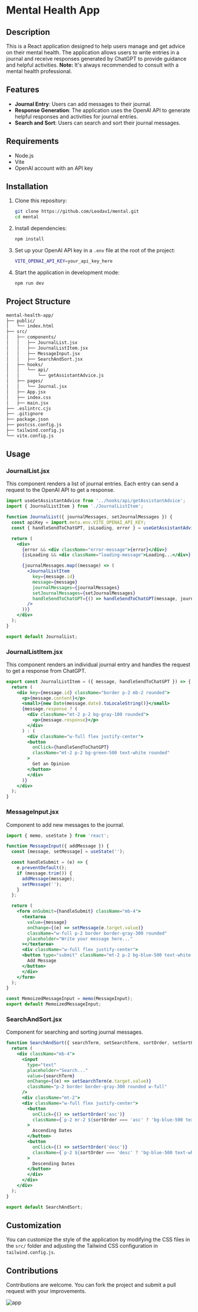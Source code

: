 # Mental Health App

## Description
This is a React application designed to help users manage and get advice on their mental health. The application allows users to write entries in a journal and receive responses generated by ChatGPT to provide guidance and helpful activities. **Note:** It's always recommended to consult with a mental health professional.

## Features
- **Journal Entry**: Users can add messages to their journal.
- **Response Generation**: The application uses the OpenAI API to generate helpful responses and activities for journal entries.
- **Search and Sort**: Users can search and sort their journal messages.

## Requirements
- Node.js 
- Vite
- OpenAI account with an API key

## Installation

1. Clone this repository:
    ```sh
    git clone https://github.com/Leodav1/mental.git
    cd mental
    ```

2. Install dependencies:
    ```sh
    npm install
    ```

3. Set up your OpenAI API key in a `.env` file at the root of the project:
    ```sh
    VITE_OPENAI_API_KEY=your_api_key_here
    ```

4. Start the application in development mode:
    ```sh
    npm run dev
    ```

## Project Structure
```sh
mental-health-app/
├── public/
│   └── index.html
├── src/
│   ├── components/
│   │   ├── JournalList.jsx
│   │   ├── JournalListItem.jsx
│   │   ├── MessageInput.jsx
│   │   ├── SearchAndSort.jsx
│   ├── hooks/
│   │   └── api/
│   │       └── getAssistantAdvice.js
│   ├── pages/
│   │   └── Journal.jsx
│   ├── App.jsx
│   ├── index.css
│   ├── main.jsx
├── .eslintrc.cjs
├── .gitignore
├── package.json
├── postcss.config.js
├── tailwind.config.js
└── vite.config.js
```

## Usage

### JournalList.jsx
This component renders a list of journal entries. Each entry can send a request to the OpenAI API to get a response.

```jsx
import useGetAssistantAdvice from '../hooks/api/getAssistantAdvice';
import { JournalListItem } from './JournalListItem';

function JournalList({ journalMessages, setJournalMessages }) {
  const apiKey = import.meta.env.VITE_OPENAI_API_KEY;
  const { handleSendToChatGPT, isLoading, error } = useGetAssistantAdvice(apiKey);

  return (
    <div>
      {error && <div className="error-message">{error}</div>}
      {isLoading && <div className="loading-message">Loading...</div>}

      {journalMessages.map((message) => (
        <JournalListItem
          key={message.id}
          message={message}
          journalMessages={journalMessages}
          setJournalMessages={setJournalMessages}
          handleSendToChatGPT={() => handleSendToChatGPT(message, journalMessages, setJournalMessages)}
        />
      ))}
    </div>
  );
}

export default JournalList;
```

### JournalListItem.jsx
This component renders an individual journal entry and handles the request to get a response from ChatGPT.

```jsx
export const JournalListItem = ({ message, handleSendToChatGPT }) => {
  return (
    <div key={message.id} className="border p-2 mb-2 rounded">
      <p>{message.content}</p>
      <small>{new Date(message.date).toLocaleString()}</small>
      {message.response ? (
        <div className="mt-2 p-2 bg-gray-100 rounded">
          <p>{message.response}</p>
        </div>
      ) : (
        <div className="w-full flex justify-center">
        <button
          onClick={handleSendToChatGPT}
          className="mt-2 p-2 bg-green-500 text-white rounded"
        >
          Get an Opinion
        </button>
        </div>
      )}
    </div>
  );
}
```

### MessageInput.jsx
Component to add new messages to the journal.

```jsx
import { memo, useState } from 'react';

function MessageInput({ addMessage }) {
  const [message, setMessage] = useState('');

  const handleSubmit = (e) => {
    e.preventDefault();
    if (message.trim()) {
      addMessage(message);
      setMessage('');
    }
  };

  return (
    <form onSubmit={handleSubmit} className="mb-4">
      <textarea
        value={message}
        onChange={(e) => setMessage(e.target.value)}
        className="w-full p-2 border border-gray-300 rounded"
        placeholder="Write your message here..."
      ></textarea>
      <div className="w-full flex justify-center">
      <button type="submit" className="mt-2 p-2 bg-blue-500 text-white rounded">
        Add Message
      </button>
      </div>
    </form>
  );
}

const MemoizedMessageInput = memo(MessageInput);
export default MemoizedMessageInput;
```

### SearchAndSort.jsx
Component for searching and sorting journal messages.

```jsx
function SearchAndSort({ searchTerm, setSearchTerm, sortOrder, setSortOrder }) {
  return (
    <div className="mb-4">
      <input
        type="text"
        placeholder="Search..."
        value={searchTerm}
        onChange={(e) => setSearchTerm(e.target.value)}
        className="p-2 border border-gray-300 rounded w-full"
      />
      <div className="mt-2">
      <div className="w-full flex justify-center">
        <button
          onClick={() => setSortOrder('asc')}
          className={`p-2 mr-2 ${sortOrder === 'asc' ? 'bg-blue-500 text-white' : 'bg-gray-200'}`}
        >
          Ascending Dates
        </button>
        <button
          onClick={() => setSortOrder('desc')}
          className={`p-2 ${sortOrder === 'desc' ? 'bg-blue-500 text-white' : 'bg-gray-200'}`}
        >
          Descending Dates
        </button>
        </div>
      </div>
    </div>
  );
}

export default SearchAndSort;
```

## Customization
You can customize the style of the application by modifying the CSS files in the `src/` folder and adjusting the Tailwind CSS configuration in `tailwind.config.js`.

## Contributions
Contributions are welcome. You can fork the project and submit a pull request with your improvements.


![app](https://github.com/Leodav1/mental/assets/152214934/4d720874-b01b-4ff0-8c1b-d201fdb84b3a)





